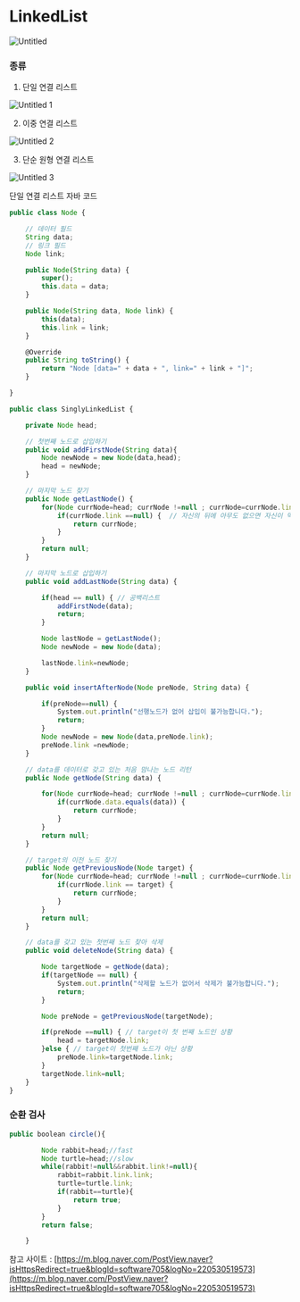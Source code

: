 # LinkedList

![Untitled](https://user-images.githubusercontent.com/55469012/159224225-7b0a01da-ff4d-450a-8383-56fb69d72e0d.png)

### **종류**

1. 단일 연결 리스트

![Untitled 1](https://user-images.githubusercontent.com/55469012/159224250-af5e59ef-7020-4656-84ac-2a598e0216ca.png)

2. 이중 연결 리스트

![Untitled 2](https://user-images.githubusercontent.com/55469012/159224285-fa8fc978-76e3-48e9-9d7a-7a83bfd4b5f2.png)

3. 단순 원형 연결 리스트

![Untitled 3](https://user-images.githubusercontent.com/55469012/159224296-89e13c10-cd4b-4dd0-9019-9cf4b0cbf0d2.png)

단일 연결 리스트 자바 코드

```jsx
public class Node {

	// 데이터 필드
	String data;
	// 링크 필드
	Node link;

	public Node(String data) {
		super();
		this.data = data;
	}

	public Node(String data, Node link) {
		this(data);
		this.link = link;
	}

	@Override
	public String toString() {
		return "Node [data=" + data + ", link=" + link + "]";
	}

}

public class SinglyLinkedList {

	private Node head;

	// 첫번째 노드로 삽입하기
	public void addFirstNode(String data){
		Node newNode = new Node(data,head);
		head = newNode;
	}

	// 마지막 노드 찾기
	public Node getLastNode() {
		for(Node currNode=head; currNode !=null ; currNode=currNode.link) {
			if(currNode.link ==null) {  // 자신의 뒤에 아무도 없으면 자신이 막내
				return currNode;
			}
		}
		return null;
	}

	// 마지막 노드로 삽입하기
	public void addLastNode(String data) {

		if(head == null) { // 공백리스트
			addFirstNode(data);
			return;
		}

		Node lastNode = getLastNode();
		Node newNode = new Node(data);

		lastNode.link=newNode;
	}

	public void insertAfterNode(Node preNode, String data) {

		if(preNode==null) {
			System.out.println("선행노드가 없어 삽입이 불가능합니다.");
			return;
		}
		Node newNode = new Node(data,preNode.link);
		preNode.link =newNode;
	}

	// data를 데이터로 갖고 있는 처음 맘나는 노드 리턴
	public Node getNode(String data) {

		for(Node currNode=head; currNode !=null ; currNode=currNode.link) {
			if(currNode.data.equals(data)) {
				return currNode;
			}
		}
		return null;
	}

	// target의 이전 노드 찾기
	public Node getPreviousNode(Node target) {
		for(Node currNode=head; currNode !=null ; currNode=currNode.link) {
			if(currNode.link == target) {
				return currNode;
			}
		}
		return null;
	}

	// data를 갖고 있는 첫번째 노드 찾아 삭제
	public void deleteNode(String data) {

		Node targetNode = getNode(data);
		if(targetNode == null) {
			System.out.println("삭제할 노드가 없어서 삭제가 불가능합니다.");
			return;
		}

		Node preNode = getPreviousNode(targetNode);

		if(preNode ==null) { // target이 첫 번째 노드인 상황
			head = targetNode.link;
		}else { // target이 첫번째 노드가 아닌 상황
			preNode.link=targetNode.link;
		}
		targetNode.link=null;
	}
}

```

### 순환 검사

```jsx
public boolean circle(){

        Node rabbit=head;//fast
        Node turtle=head;//slow
        while(rabbit!=null&&rabbit.link!=null){
            rabbit=rabbit.link.link;
            turtle=turtle.link;
            if(rabbit==turtle){
                return true;
            }
        }
        return false;

    }
```

참고 사이트 : [https://m.blog.naver.com/PostView.naver?isHttpsRedirect=true&blogId=software705&logNo=220530519573](https://m.blog.naver.com/PostView.naver?isHttpsRedirect=true&blogId=software705&logNo=220530519573)
